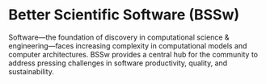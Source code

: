 # Better Scientific Software (BSSw)

Software—the foundation of discovery in computational science & engineering—faces increasing complexity in computational models and computer architectures. BSSw provides a central hub for the community to address pressing challenges in software productivity, quality, and sustainability.

<!---
Slide1 L: ../images/Featured_2307_BSSwFellowsB.png
Slide1 R: ../Articles/Blog/2023-07-BSSwFellows2022.md
Slide2 L: ../images/Blog_2307_io.png
Slide2 R: ../Articles/Blog/2023-07-optimizing_io.md
Slide3 L: ../CuratedContent/CuratedContent/TuringWay.md
Slide3 R: ../CuratedContent/ScienceAsAmateurSoftwareDevelopment.md
Slide4 L: ../CuratedContent/bssw-tutorials.md
Slide4 R: ../Events/2023-repro-climate.md
Slide5 L: ../Events/hpcbp-077-ci4hpc.md
Slide5 R: ../Events/2023-sc23-correctness.md
--->

<!---
Note: We have had up to 7 L and R panels in the carousel, even if the current carousel may be shorter.

Caution: Blank line after first comment mark (or before last comment mark) causes build failure.
LCM: Saving for use again later

Slide1 L: ../images/Blog_2306_ComplexApp.png
Slide1 R: ../Articles/Blog/2023-05-sci-workflows.md
Slide2 L: ../images/Blog_2306_ACMConference.png
Slide2 R: ../Articles/Blog/2023-06-acm-rep.md
Slide3 L: ../CuratedContent/PersistentCodeIdentifiers.md
Slide3 R: ../CuratedContent/bssw-tutorials.md
Slide4 L: ../CuratedContent/WorseIsBetter.md
Slide4 R: ../Events/hpcbp-076-cleanssw.md
Slide5 L: ../Events/LeadershipScientificSoftwareTownHallMeetings.md
Slide5 R: ../Events/2023-usrse-conf.md
--->

<!---
[Site Overview](SiteOverview.md)

[Communities Overview](CommunitiesOverview.md)

[Intro to CSE](IntroToCse.md)

[Intro to HPC](IntroToHpc.md)

--->
